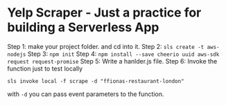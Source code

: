 # Yelp Scraper - Just a practice for building a Serverless App

Step 1:
make your project folder. and cd into it.
Step 2:
```sls create -t aws-nodejs```
Step 3:
```npm init```
Step 4:
```npm install --save cheerio uuid aws-sdk request request-promise```
Step 5:
Write a hanlder.js file.
Step 6:
Invoke the function just to test locally
```
sls invoke local -f scrape -d "ffionas-restaurant-london"
```
with ```-d``` you can pass event parameters to the function.




